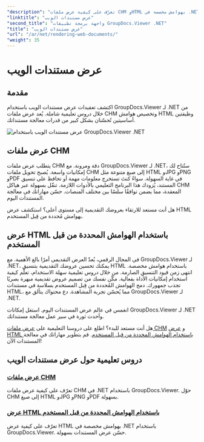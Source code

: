 ```yaml
---
"description": "تعرّف على كيفية عرض ملفات CHM وHTML بهوامش مخصصة في .NET باستخدام GroupDocs.Viewer. حوّل CHM إلى صيغ HTML وJPG وPNG وPDF بسلاسة."
"linktitle": "عرض مستندات الويب"
"second_title": "واجهة برمجة تطبيقات GroupDocs.Viewer .NET"
"title": "عرض مستندات الويب"
"url": "/ar/net/rendering-web-documents/"
"weight": 35
---
```


# عرض مستندات الويب

## مقدمة

اكتشف تعقيدات عرض مستندات الويب باستخدام GroupDocs.Viewer لـ .NET من خلال دروس تعليمية شاملة. يُعد عرض ملفات CHM وتخصيص هوامش HTML وظيفتين أساسيتين تُحسّنان بشكل كبير من قدرات معالجة مستنداتك.

![عرض مستندات الويب باستخدام GroupDocs.Viewer .NET](/viewer/rendering-web-documents/image.png)

## عرض ملفات CHM

يتطلب عرض ملفات CHM دقة ومرونة. مع GroupDocs.Viewer لـ .NET، ستُتاح لك إمكانيات واسعة. يُصبح تحويل ملفات CHM إلى صيغ متنوعة مثل HTML وJPG وPNG وPDF في غاية السهولة. سواءً كنتَ تستخرج معلومات مهمة أو تحافظ على تنسيق المستند، يُزودك هذا البرنامج التعليمي بالأدوات اللازمة. تنقّل بسهولة عبر هياكل CHM المعقدة، مما يضمن توافقًا سلسًا بين مختلف المنصات. حسّن مهاراتك في معالجة المستندات اليوم.

هل أنت مستعد للارتقاء بعروضك التقديمية إلى مستوى أعلى؟ استكشف عرض HTML بهوامش مُحددة من قِبل المستخدم.

## عرض HTML باستخدام الهوامش المحددة من قبل المستخدم

في المجال الرقمي، يُعدّ العرض التقديمي أمرًا بالغ الأهمية. مع GroupDocs.Viewer لـ .NET، يمكنك تحسين عروضك التقديمية بتنسيق HTML باستخدام هوامش مخصصة. انتهى زمن قيود التنسيق الصارمة. من خلال دروس تعليمية سهلة الاستخدام، تعلّم كيفية استخدام إمكانيات الأداة بفعالية. مكّن نفسك من تصميم عروض تقديمية مبهرة بصريًا تجذب جمهورك. دمج الهوامش المُحددة من قِبل المستخدم بسلاسة في مستندات HTML، مما يُحسّن تجربة المشاهدة. دع محتواك يتألق مع GroupDocs.Viewer لـ .NET.

انغمس في عالم عرض المستندات اليوم. استغل إمكانات GroupDocs.Viewer لـ .NET وأحدث ثورة في سير عمل معالجة مستنداتك.

هل أنت مستعد للبدء؟ اطلع على دروسنا التعليمية على [عرض ملفات CHM](./render-chm/) و [عرض HTML باستخدام الهوامش المحددة من قبل المستخدم](./render-html-margins/). قم بتطوير مهاراتك في معالجة المستندات الآن!
## دروس تعليمية حول عرض مستندات الويب
### [عرض ملفات CHM](./render-chm/)
تعرّف على كيفية عرض ملفات CHM في .NET باستخدام GroupDocs.Viewer. حوّل CHM إلى صيغ HTML وJPG وPNG وPDF بسهولة.
### [عرض HTML باستخدام الهوامش المحددة من قبل المستخدم](./render-html-margins/)
تعرّف على كيفية عرض HTML بهوامش مخصصة في .NET باستخدام GroupDocs.Viewer. حسّن عرض المستندات بسهولة.